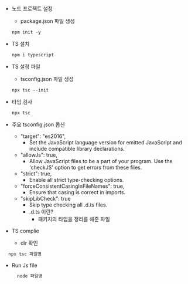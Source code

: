 - 노드 프로젝트 설정

  - package.json 파일 생성

  ```
  npm init -y
  ```

- TS 설치

  ```
  npm i typescript
  ```

- TS 설정 파일

  - tsconfig.json 파일 생성

  ```
  npx tsc --init
  ```

- 타입 검사

  ```
  npx tsc
  ```

- 주요 tsconfig.json 옵션

  - "target": "es2016",
    - Set the JavaScript language version for emitted JavaScript and include compatible library declarations.
  - "allowJs": true,
    - Allow JavaScript files to be a part of your program. Use the 'checkJS' option to get errors from these files.
  - "strict": true,
    - Enable all strict type-checking options.
  - "forceConsistentCasingInFileNames": true,
    - Ensure that casing is correct in imports.
  - "skipLibCheck": true
    - Skip type checking all .d.ts files.
    - .d.ts 이란?
      - 패키지의 타입을 정리를 해준 파일

- TS complie
  - dir 확인

```typescript
  npx tsc 파일명
```

- Run Js file
  ```javascript
    node 파일명
  ```
